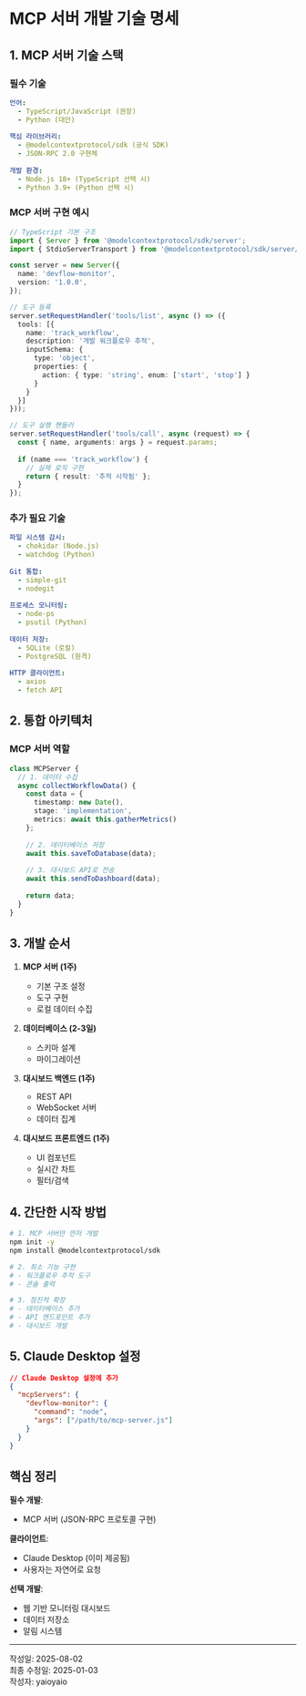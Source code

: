 # MCP 서버 개발 기술 명세

## 1. MCP 서버 기술 스택

### 필수 기술
```yaml
언어:
  - TypeScript/JavaScript (권장)
  - Python (대안)
  
핵심 라이브러리:
  - @modelcontextprotocol/sdk (공식 SDK)
  - JSON-RPC 2.0 구현체
  
개발 환경:
  - Node.js 18+ (TypeScript 선택 시)
  - Python 3.9+ (Python 선택 시)
```

### MCP 서버 구현 예시
```typescript
// TypeScript 기본 구조
import { Server } from '@modelcontextprotocol/sdk/server';
import { StdioServerTransport } from '@modelcontextprotocol/sdk/server/stdio';

const server = new Server({
  name: 'devflow-monitor',
  version: '1.0.0',
});

// 도구 등록
server.setRequestHandler('tools/list', async () => ({
  tools: [{
    name: 'track_workflow',
    description: '개발 워크플로우 추적',
    inputSchema: {
      type: 'object',
      properties: {
        action: { type: 'string', enum: ['start', 'stop'] }
      }
    }
  }]
}));

// 도구 실행 핸들러
server.setRequestHandler('tools/call', async (request) => {
  const { name, arguments: args } = request.params;
  
  if (name === 'track_workflow') {
    // 실제 로직 구현
    return { result: '추적 시작됨' };
  }
});
```

### 추가 필요 기술
```yaml
파일 시스템 감시:
  - chokidar (Node.js)
  - watchdog (Python)
  
Git 통합:
  - simple-git
  - nodegit
  
프로세스 모니터링:
  - node-ps
  - psutil (Python)
  
데이터 저장:
  - SQLite (로컬)
  - PostgreSQL (원격)
  
HTTP 클라이언트:
  - axios
  - fetch API
```

## 2. 통합 아키텍처

### MCP 서버 역할
```typescript
class MCPServer {
  // 1. 데이터 수집
  async collectWorkflowData() {
    const data = {
      timestamp: new Date(),
      stage: 'implementation',
      metrics: await this.gatherMetrics()
    };
    
    // 2. 데이터베이스 저장
    await this.saveToDatabase(data);
    
    // 3. 대시보드 API로 전송
    await this.sendToDashboard(data);
    
    return data;
  }
}
```

## 3. 개발 순서

1. **MCP 서버 (1주)**
   - 기본 구조 설정
   - 도구 구현
   - 로컬 데이터 수집

2. **데이터베이스 (2-3일)**
   - 스키마 설계
   - 마이그레이션

3. **대시보드 백엔드 (1주)**
   - REST API
   - WebSocket 서버
   - 데이터 집계

4. **대시보드 프론트엔드 (1주)**
   - UI 컴포넌트
   - 실시간 차트
   - 필터/검색

## 4. 간단한 시작 방법

```bash
# 1. MCP 서버만 먼저 개발
npm init -y
npm install @modelcontextprotocol/sdk

# 2. 최소 기능 구현
# - 워크플로우 추적 도구
# - 콘솔 출력

# 3. 점진적 확장
# - 데이터베이스 추가
# - API 엔드포인트 추가
# - 대시보드 개발
```

## 5. Claude Desktop 설정

```json
// Claude Desktop 설정에 추가
{
  "mcpServers": {
    "devflow-monitor": {
      "command": "node",
      "args": ["/path/to/mcp-server.js"]
    }
  }
}
```

## 핵심 정리

**필수 개발**:
- MCP 서버 (JSON-RPC 프로토콜 구현)

**클라이언트**:
- Claude Desktop (이미 제공됨)
- 사용자는 자연어로 요청

**선택 개발**:
- 웹 기반 모니터링 대시보드
- 데이터 저장소
- 알림 시스템

---

작성일: 2025-08-02  
최종 수정일: 2025-01-03  
작성자: yaioyaio